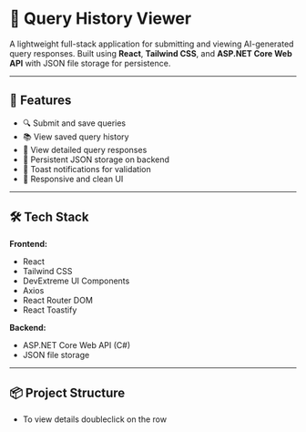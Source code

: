 # 🧠 Query History Viewer

A lightweight full-stack application for submitting and viewing AI-generated query responses. Built using **React**, **Tailwind CSS**, and **ASP.NET Core Web API** with JSON file storage for persistence.

---

## 🚀 Features

- 🔍 Submit and save queries
- 📚 View saved query history
- 📄 View detailed query responses
- 💾 Persistent JSON storage on backend
- 🧾 Toast notifications for validation
- 📱 Responsive and clean UI

---

## 🛠️ Tech Stack

**Frontend:**
- React
- Tailwind CSS
- DevExtreme UI Components
- Axios
- React Router DOM
- React Toastify

**Backend:**
- ASP.NET Core Web API (C#)
- JSON file storage

---

## 📦 Project Structure

- To view details doubleclick on the row